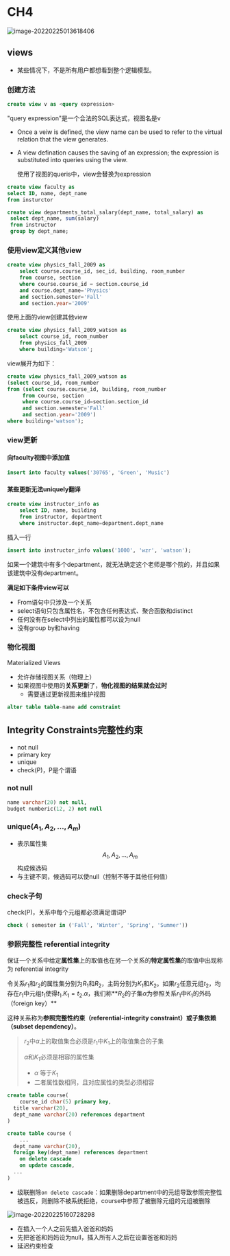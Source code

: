 # CH4

![image-20220225013618406](https://cdn.jsdelivr.net/gh/xinwuyun/pictures@main/2022/02/25/69dac1c8c89a1ccf80c86f1bf2352efd-image-20220225013618406-08e890.png)

##  views

+ 某些情况下，不是所有用户都想看到整个逻辑模型。

### 创建方法

```sql
create view v as <query expression>
```

"query expression"是一个合法的SQL表达式，视图名是v

+ Once a veiw is defined, the view name can be used to refer to the virtual relation that the view generates.

+ A view defination causes the saving of an expression; the expression is substituted into queries using the view.

  使用了视图的queris中，view会替换为expression

```sql
create view faculty as
select ID, name, dept_name
from insturctor
```

```sql
create view departments_total_salary(dept_name, total_salary) as
 select dept_name, sum(salary)
 from instructor
 group by dept_name;
```

### 使用view定义其他view

```sql
create view physics_fall_2009 as
	select course.course_id, sec_id, building, room_number
	from course, section
	where course.course_id = section.course_id
	and course.dept_name='Physics'
	and section.semester='Fall'
	and section.year='2009'
```

使用上面的view创建其他view

```sql
create view physics_fall_2009_watson as
	select course_id, room_number
	from physics_fall_2009
	where building='Watson';
```

view展开为如下：

```sql
create view physics_fall_2009_watson as
(select course_id, room_number
from (select course.course_id, building, room_number
     from course, section
     where course.course_id=section.section_id
     and section.semester='Fall'
     and section.year='2009')
where building='watson');
```

### view更新

#### 向faculty视图中添加值

```sql
insert into faculty values('30765', 'Green', 'Music')
```

#### 某些更新无法uniquely翻译

```sql
create view instructor_info as
	select ID, name, building
	from instructor, department
	where instructor.dept_name=department.dept_name
```

插入一行

```sql
insert into instructor_info values('1000', 'wzr', 'watson');
```

如果一个建筑中有多个department，就无法确定这个老师是哪个院的，并且如果该建筑中没有department。

**满足如下条件view可以**

+ From语句中只涉及一个关系
+ select语句只包含属性名，不包含任何表达式、聚合函数和distinct
+ 任何没有在select中列出的属性都可以设为null
+ 没有group by和having

### 物化视图

Materialized Views

+ 允许存储视图关系（物理上）
+ 如果视图中使用的**关系更新**了，**物化视图的结果就会过时**
  + 需要通过更新视图来维护视图

```sql
alter table table-name add constraint 
```



## Integrity Constraints完整性约束

+ not null
+ primary key
+ unique
+ check(P)，P是个谓语

### not null

```sql
name varchar(20) not null,
budget numberic(12, 2) not null
```

### unique($A_1, A_2, ..., A_m$)

+ 表示属性集$$A_1, A_2, ..., A_m$$构成候选码
+ 与主键不同，候选码可以使null（控制不等于其他任何值）

### check子句

check(P)，关系中每个元组都必须满足谓词P

```sql
check ( semester in ('Fall', 'Winter', 'Spring', 'Summer'))
```

### 参照完整性 referential integrity

保证一个关系中给定**属性集**上的取值也在另一个关系的**特定属性集**的取值中出现称为 referential integrity

令关系$r_1$和$r_2$的属性集分别为$R_1$和$R_2$，主码分别为$K_1$和$K_2$。如果$r_2$任意元组$t_2$，均存在$r_1$中元组$t_1$使得$t_1.K_1=t_2.\alpha$，我们称**$R_2$的子集$\alpha$为参照关系$r_1$中$K_1$的外码（foreign key）**

这种关系称为**参照完整性约束（referential-integrity constraint）**或**子集依赖（subset dependency）**。

> $r_2$中$\alpha$上的取值集合必须是$r_1$中$K_1$上的取值集合的子集
>
> $\alpha$和$K_1$必须是相容的属性集
>
> + $\alpha$ 等于$K_1$
> + 二者属性数相同，且对应属性的类型必须相容

```sql
create table course(
	course_id char(5) primary key,
  title varchar(20),
  dept_name varchar(20) references department
)

create table course (
	...
  dept_name varchar(20),
  foreign key(dept_name) references department
  	on delete cascade
  	on update cascade,
  ...
)
```

+ 级联删除`on delete cascade`：如果删除department中的元组导致参照完整性被违反，则删除不被系统拒绝，course中参照了被删除元组的元组被删除

![image-20220225160728298](https://cdn.jsdelivr.net/gh/xinwuyun/pictures@main/2022/02/25/2bfeb8e0bdef176ed4e2a2c8c3e18378-image-20220225160728298-7b3091.png)

+ 在插入一个人之前先插入爸爸和妈妈
+ 先把爸爸和妈妈设为null，插入所有人之后在设置爸爸和妈妈
+ 延迟约束检查